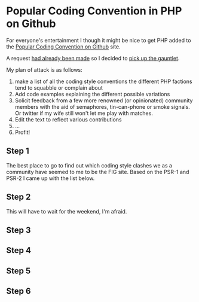  Popular Coding Convention in PHP on Github
==============================================

For everyone's entertainment I though it might be nice to get PHP added to the [Popular Coding Convention on Github][3] site.

A request [had already been made][1] so I decided to [pick up the gauntlet][2].

My plan of attack is as follows:

1. make a list of all the coding style conventions the different PHP factions tend to squabble or complain about
2. Add code examples explaining the different possible variations
3. Solicit feedback from a few more renowned (or opinionated) community members with the aid of semaphores, tin-can-phone or smoke signals. Or twitter if my wife still won't let me play with matches.
4. Edit the text to reflect various contributions
5. ...
6. Profit!

 Step 1
------------
The best place to go to find out which coding style clashes we as a community have seemed to me to be the FIG site. Based on the PSR-1 and PSR-2 I came up with the list below.

 Step 2
------------

This will have to wait for the weekend, I'm afraid. 

 Step 3
------------


 Step 4
------------


 Step 5
------------


 Step 6
------------


[1]: https://github.com/outsideris/popularconvention/issues/25
[2]: https://github.com/outsideris/popularconvention/issues/25#issuecomment-25000248
[3]: http://sideeffect.kr/popularconvention/
